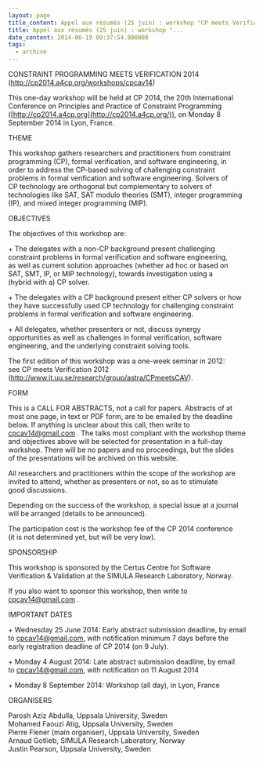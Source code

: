 ```yaml
---
layout: page
title_content: Appel aux résumés (25 juin) : workshop "CP meets Verification" à CP 2014
title: Appel aux résumés (25 juin) : workshop "...
date_content: 2014-06-19 09:37:54.000000
tags:
  - archive
---
```

CONSTRAINT PROGRAMMING MEETS VERIFICATION 2014  
(<http://cp2014.a4cp.org/workshops/cpcav14>)  
  
This one-day workshop will be held at CP 2014, the 20th International  
Conference on Principles and Practice of Constraint Programming  
([http://cp2014.a4cp.org](http://cp2014.a4cp.org/)), on Monday 8 September
2014 in Lyon, France.  
  
  
THEME  
  
This workshop gathers researchers and practitioners from constraint  
programming (CP), formal verification, and software engineering, in  
order to address the CP-based solving of challenging constraint  
problems in formal verification and software engineering. Solvers of  
CP technology are orthogonal but complementary to solvers of  
technologies like SAT, SAT modulo theories (SMT), integer programming  
(IP), and mixed integer programming (MIP).  
  
  
OBJECTIVES  
  
The objectives of this workshop are:  
  
\+ The delegates with a non-CP background present challenging  
constraint problems in formal verification and software engineering,  
as well as current solution approaches (whether ad hoc or based on  
SAT, SMT, IP, or MIP technology), towards investigation using a  
(hybrid with a) CP solver.  
  
\+ The delegates with a CP background present either CP solvers or how  
they have successfully used CP technology for challenging constraint  
problems in formal verification and software engineering.  
  
\+ All delegates, whether presenters or not, discuss synergy  
opportunities as well as challenges in formal verification, software  
engineering, and the underlying constraint solving tools.  
  
The first edition of this workshop was a one-week seminar in 2012:  
see CP meets Verification 2012  
(<http://www.it.uu.se/research/group/astra/CPmeetsCAV>).  
  
  
FORM  
  
This is a CALL FOR ABSTRACTS, not a call for papers. Abstracts of at  
most one page, in text or PDF form, are to be emailed by the deadline  
below. If anything is unclear about this call, then write to  
[cpcav14@gmail.com](mailto:cpcav14@gmail.com) . The talks most compliant with
the workshop theme  
and objectives above will be selected for presentation in a full-day  
workshop. There will be no papers and no proceedings, but the slides  
of the presentations will be archived on this website.  
  
All researchers and practitioners within the scope of the workshop are  
invited to attend, whether as presenters or not, so as to stimulate  
good discussions.  
  
Depending on the success of the workshop, a special issue at a journal  
will be arranged (details to be announced).  
  
The participation cost is the workshop fee of the CP 2014 conference  
(it is not determined yet, but will be very low).  
  
  
SPONSORSHIP  
  
This workshop is sponsored by the Certus Centre for Software  
Verification & Validation at the SIMULA Research Laboratory, Norway.  
  
If you also want to sponsor this workshop, then write to  
[cpcav14@gmail.com](mailto:cpcav14@gmail.com) .  
  
  
IMPORTANT DATES  
  
\+ Wednesday 25 June 2014: Early abstract submission deadline, by email  
to [cpcav14@gmail.com](mailto:cpcav14@gmail.com), with notification minimum 7
days before the  
early registration deadline of CP 2014 (on 9 July).  
  
\+ Monday 4 August 2014: Late abstract submission deadline, by email  
to [cpcav14@gmail.com](mailto:cpcav14@gmail.com), with notification on 11
August 2014  
  
\+ Monday 8 September 2014: Workshop (all day), in Lyon, France  
  
  
ORGANISERS  
  
Parosh Aziz Abdulla, Uppsala University, Sweden  
Mohamed Faouzi Atig, Uppsala University, Sweden  
Pierre Flener (main organiser), Uppsala University, Sweden  
Arnaud Gotlieb, SIMULA Research Laboratory, Norway  
Justin Pearson, Uppsala University, Sweden

